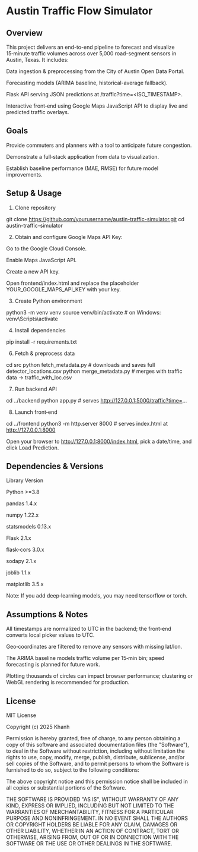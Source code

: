 
<h1>Austin Traffic Flow Simulator</h1>

<h2>Overview</h2>

This project delivers an end-to-end pipeline to forecast and visualize 15‑minute traffic volumes across over 5,000 road-segment sensors in Austin, Texas. It includes:

Data ingestion & preprocessing from the City of Austin Open Data Portal.

Forecasting models (ARIMA baseline, historical-average fallback).

Flask API serving JSON predictions at /traffic?time=<ISO_TIMESTAMP>.

Interactive front‑end using Google Maps JavaScript API to display live and predicted traffic overlays.

<h2>Goals</h2>

Provide commuters and planners with a tool to anticipate future congestion.

Demonstrate a full‑stack application from data to visualization.

Establish baseline performance (MAE, RMSE) for future model improvements.

<h2>Setup & Usage</h2>

1. Clone repository

git clone https://github.com/yourusername/austin-traffic-simulator.git
cd austin-traffic-simulator

2. Obtain and configure Google Maps API Key:

Go to the Google Cloud Console.

Enable Maps JavaScript API.

Create a new API key.

Open frontend/index.html and replace the placeholder YOUR_GOOGLE_MAPS_API_KEY with your key.

3. Create Python environment

python3 -m venv venv
source venv/bin/activate   # on Windows: venv\Scripts\activate

4. Install dependencies

pip install -r requirements.txt

6. Fetch & preprocess data

cd src
python fetch_metadata.py       # downloads and saves full detector_locations.csv
python merge_metadata.py       # merges with traffic data → traffic_with_loc.csv

7. Run backend API

cd ../backend
python app.py                  # serves http://127.0.0.1:5000/traffic?time=...

8. Launch front‑end

cd ../frontend
python3 -m http.server 8000    # serves index.html at http://127.0.0.1:8000

Open your browser to http://127.0.0.1:8000/index.html, pick a date/time, and click Load Prediction.

<h2>Dependencies & Versions</h2>

Library Version

Python >=3.8

pandas 1.4.x

numpy 1.22.x

statsmodels 0.13.x

Flask 2.1.x

flask-cors 3.0.x

sodapy 2.1.x

joblib 1.1.x

matplotlib 3.5.x

Note: If you add deep‑learning models, you may need tensorflow or torch.

<h2>Assumptions & Notes</h2>

All timestamps are normalized to UTC in the backend; the front‑end converts local picker values to UTC.

Geo‑coordinates are filtered to remove any sensors with missing lat/lon.

The ARIMA baseline models traffic volume per 15‑min bin; speed forecasting is planned for future work.

Plotting thousands of circles can impact browser performance; clustering or WebGL rendering is recommended for production.

<h2>License</h2>

MIT License

Copyright (c) 2025 Khanh

Permission is hereby granted, free of charge, to any person obtaining a copy
of this software and associated documentation files (the "Software"), to deal
in the Software without restriction, including without limitation the rights
to use, copy, modify, merge, publish, distribute, sublicense, and/or sell
copies of the Software, and to permit persons to whom the Software is
furnished to do so, subject to the following conditions:

The above copyright notice and this permission notice shall be included in all
copies or substantial portions of the Software.

THE SOFTWARE IS PROVIDED "AS IS", WITHOUT WARRANTY OF ANY KIND, EXPRESS OR
IMPLIED, INCLUDING BUT NOT LIMITED TO THE WARRANTIES OF MERCHANTABILITY,
FITNESS FOR A PARTICULAR PURPOSE AND NONINFRINGEMENT. IN NO EVENT SHALL THE
AUTHORS OR COPYRIGHT HOLDERS BE LIABLE FOR ANY CLAIM, DAMAGES OR OTHER
LIABILITY, WHETHER IN AN ACTION OF CONTRACT, TORT OR OTHERWISE, ARISING FROM,
OUT OF OR IN CONNECTION WITH THE SOFTWARE OR THE USE OR OTHER DEALINGS IN THE
SOFTWARE.


